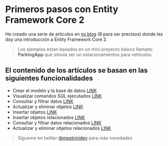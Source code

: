 # Primeros pasos con Entity Framework Core 2

He creado una serie de artículos en [mi blog](https://www.petrinimauro.com) (8 para ser precisos) donde les doy una introducción a Entity Framework Core 2.

> Los ejemplos estan basados en un mini proyecto básico llamado **ParkingApp** que simula ser un estacionamientos para vehículos.

## El contenido de los artículos se basan en las siguientes funcionalidades

* Crear el modelo y la base de datos [LINK](https://www.petrinimauro.com/2018/02/26/creando-el-modelo-y-la-base-de-datos-con-ef-core-2/)
* Visualizar comandos SQL ejecutados [LINK](https://www.petrinimauro.com/2018/02/27/visualizar-comandos-sql-ejecutados-por-ef-core-2/)
* Consultar y filtrar datos [LINK](https://www.petrinimauro.com/2018/03/01/consultar-y-filtrar-datos-en-ef-core-2/)
* Actualizar y eliminar objetos [LINK](https://www.petrinimauro.com/2018/03/02/actualizar-y-eliminar-objetos-en-ef-core-2/)
* Insertar objetos [LINK](https://www.petrinimauro.com/2018/02/28/insertar-objetos-con-ef-core-2/)
* Insertar objetos relacionados [LINK](https://www.petrinimauro.com/2018/03/09/insertar-objetos-relacionados-en-ef-core-2/)
* Consultar y filtrar datos relacionados [LINK](https://www.petrinimauro.com/2018/03/11/consultar-y-filtrar-datos-relacionados-en-ef-core-2/)
* Actualizar y eliminar objetos relacionados [LINK](https://www.petrinimauro.com/2018/03/16/actualizar-y-eliminar-objetos-relacionados-en-ef-core-2/)


>Sígueme en twitter [@mpetrinidev](https://www.twitter.com/mpetrinidev) para más novedades